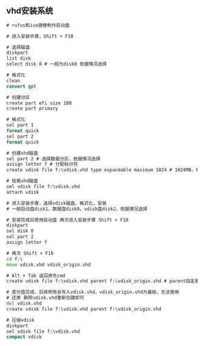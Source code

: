 <!--
{
    "title": "vhd安装系统",
    "create": "2019-02-17 19:13:43",
    "modify": "2019-02-17 19:13:43",
    "tag": [
        "windows",
        "vhd"
    ],
    "info": []
}
-->

## vhd安装系统

```cmd
# rufus和iso镜像制作启动盘

# 进入安装步骤，Shift + F10

# 选择磁盘
diskpart
list disk
select disk 0 # 一般为disk0 依据情况选择

# 格式化
clean
convert gpt

# 创建分区
create part efi size 100
create part primary

# 格式化
sel part 1
format quick
sel part 2
format quick

# 创建vhd磁盘
sel part 2 # 选择数据分区，依据情况选择
assign letter f # 分配标识符
create vdisk file f:\vdisk.vhd type expandable maximum 1024 # 1024MB，单位MB fixed为固定大小 expandable为依据使用增大至最大大小

# 挂载vhd磁盘
sel vdisk file f:\vdisk.vhd
attach vdisk

# 进入安装步骤，选择vdisk磁盘，格式化，安装
# 一般启动盘disk1，数据盘disk0，vdisk盘disk2，依据情况选择

# 安装完成后使用启动盘 再次进入安装步骤 Shift + F10
diskpart
sel disk 0
sel part 2
assign letter f

# 再次 Shift + F10
cd f:\
move vdisk.vhd vdisk_origin.vhd

# Alt + Tab 返回原先cmd
create vdisk file f:\vdisk.vhd parent f:\vdisk_origin.vhd # parent指定差分盘的基准

# 差分盘完成，后续修改会写入vdisk.vhd，vdisk_origin.vhd为基础，无法使用
# 还原 删除vdisk.vhd重新创建即可
del vdisk.vhd
create vdisk file f:\vdisk.vhd parent f:\vdisk_origin.vhd

# 压缩vdisk
diskpart
sel vdisk file f:\vdisk.vhd
compact vdisk
```